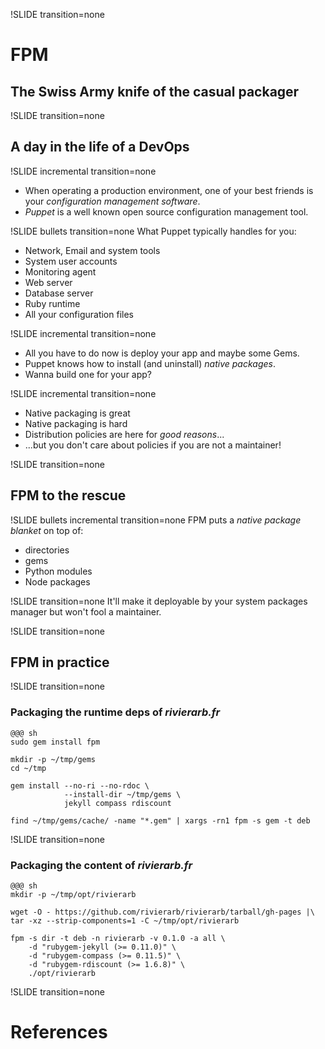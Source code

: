 !SLIDE transition=none
# FPM #
## The Swiss Army knife of the casual packager ##

!SLIDE transition=none
## A day in the life of a DevOps ##

!SLIDE incremental transition=none
* When operating a production environment, one of your best friends is your *configuration management software*.
* *Puppet* is a well known open source configuration management tool.

!SLIDE bullets transition=none
What Puppet typically handles for you:

* Network, Email and system tools
* System user accounts
* Monitoring agent
* Web server
* Database server
* Ruby runtime
* All your configuration files

!SLIDE incremental transition=none
* All you have to do now is deploy your app and maybe some Gems.
* Puppet knows how to install (and uninstall) *native packages*.
* Wanna build one for your app?

!SLIDE incremental transition=none
* Native packaging is <span class="good">great</span>
* Native packaging is <span class="bad">hard</span>
* Distribution policies are here for *good reasons*...
* ...but you don't care about policies if you are not a maintainer!

!SLIDE transition=none
## FPM to the rescue ##

!SLIDE bullets incremental transition=none
FPM puts a *native package blanket* on top of:

* directories
* gems
* Python modules
* Node packages

!SLIDE transition=none
It'll make it deployable by your system packages manager but won't fool a maintainer.

!SLIDE transition=none
## FPM in practice ##

!SLIDE transition=none
### Packaging the runtime deps of *rivierarb.fr* ###
    @@@ sh
    sudo gem install fpm
    
    mkdir -p ~/tmp/gems
    cd ~/tmp
    
    gem install --no-ri --no-rdoc \
                --install-dir ~/tmp/gems \
                jekyll compass rdiscount
    
    find ~/tmp/gems/cache/ -name "*.gem" | xargs -rn1 fpm -s gem -t deb

!SLIDE transition=none
### Packaging the content of *rivierarb.fr* ###
    @@@ sh
    mkdir -p ~/tmp/opt/rivierarb
    
    wget -O - https://github.com/rivierarb/rivierarb/tarball/gh-pages |\
    tar -xz --strip-components=1 -C ~/tmp/opt/rivierarb
    
    fpm -s dir -t deb -n rivierarb -v 0.1.0 -a all \
        -d "rubygem-jekyll (>= 0.11.0)" \
        -d "rubygem-compass (>= 0.11.5)" \
        -d "rubygem-rdiscount (>= 1.6.8)" \
        ./opt/rivierarb

!SLIDE transition=none
# References #
